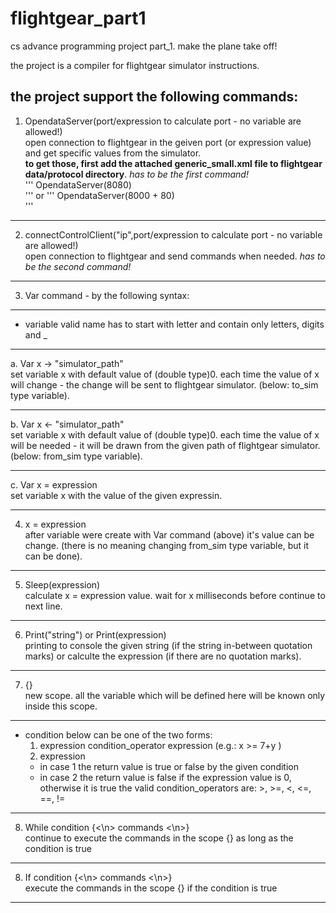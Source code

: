 # flightgear_part1
cs advance programming project part_1. make the plane take off!  

the project is a compiler for flightgear simulator instructions.  

the project support the following commands:
-----------------------------------------------------------------------------------------------------------------------------
1. OpendataServer(port/expression to calculate port - no variable are allowed!)  
open connection to flightgear in the geiven port (or expression value) and get specific values from the simulator.  
**to get those, first add the attached generic_small.xml file to flightgear data/protocol directory**.
*has to be the first command!*  
'''
OpendataServer(8080)  
'''
or 
'''
OpendataServer(8000 + 80)  
'''
*****************************************************************************************************************************
2. connectControlClient("ip",port/expression to calculate port - no variable are allowed!)  
open connection to flightgear and send commands when needed.
*has to be the second command!*
*****************************************************************************************************************************
3. Var command - by the following syntax:
*********************
- variable valid name has to start with letter and contain only letters, digits and _
*********************
a. Var x -> "simulator_path"  
set variable x with default value of (double type)0. each time the value of x will change - the change will be sent to  flightgear simulator. (below: to_sim type variable).
*********************
b. Var x <- "simulator_path"  
set variable x with default value of (double type)0. each time the value of x will be needed - it will be drawn from the given path of flightgear simulator. (below: from_sim type variable).
*********************
c. Var x = expression  
set variable x with the value of the given expressin.
*****************************************************************************************************************************
4. x = expression  
after variable were create with Var command (above) it's value can be change. (there is no meaning changing from_sim type variable, but it can be done).
*****************************************************************************************************************************
5. Sleep(expression)  
calculate x = expression value. wait for x milliseconds before continue to next line.
*****************************************************************************************************************************
6. Print("string") or Print(expression)  
printing to console the given string (if the string in-between quotation marks) or calculte the expression (if there are no quotation marks).
*****************************************************************************************************************************
7. {}  
new scope. all the variable which will be defined here will be known only inside this scope.
*****************************************************************************************************************************
- condition below can be one of the two forms:  
  1. expression condition_operator expression (e.g.: x >= 7+y )
  2. expression
  - in case 1 the return value is true or false by the given condition
  - in case 2 the return value is false if the expression value is 0, otherwise it is true
the valid condition_operators are: >, >=, <, <=, ==, !=
*****************************************************************************************************************************
8. While condition {<\n> commands <\n>}  
continue to execute the commands in the scope {} as long as the condition is true
*****************************************************************************************************************************
8. If condition {<\n> commands <\n>}  
execute the commands in the scope {} if the condition is true
*****************************************************************************************************************************
